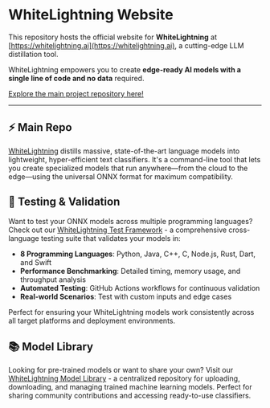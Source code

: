 # WhiteLightning Website

This repository hosts the official website for **WhiteLightning** at [https://whitelightning.ai](https://whitelightning.ai), a cutting-edge LLM distillation tool.

WhiteLightning empowers you to create **edge-ready AI models with a single line of code and no data** required.

[Explore the main project repository here!](https://github.com/Inoxoft/whitelightning)

---

## ⚡  Main Repo

[WhiteLightning](https://github.com/Inoxoft/whitelightning) distills massive, state-of-the-art language models into lightweight, hyper-efficient text classifiers. It's a command-line tool that lets you create specialized models that run anywhere—from the cloud to the edge—using the universal ONNX format for maximum compatibility.

## 🧪 Testing & Validation

Want to test your ONNX models across multiple programming languages? Check out our [WhiteLightning Test Framework](https://github.com/Inoxoft/whitelightning) - a comprehensive cross-language testing suite that validates your models in:

* **8 Programming Languages**: Python, Java, C++, C, Node.js, Rust, Dart, and Swift
* **Performance Benchmarking**: Detailed timing, memory usage, and throughput analysis
* **Automated Testing**: GitHub Actions workflows for continuous validation
* **Real-world Scenarios**: Test with custom inputs and edge cases

Perfect for ensuring your WhiteLightning models work consistently across all target platforms and deployment environments.

## 📚 Model Library

Looking for pre-trained models or want to share your own? Visit our [WhiteLightning Model Library](https://github.com/Inoxoft/whitelightning) - a centralized repository for uploading, downloading, and managing trained machine learning models. Perfect for sharing community contributions and accessing ready-to-use classifiers.